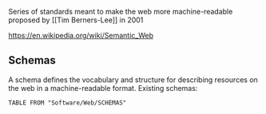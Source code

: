 Series of standards meant to make the web more machine-readable proposed by [[Tim Berners-Lee]] in 2001

https://en.wikipedia.org/wiki/Semantic_Web

## Schemas

A schema defines the vocabulary and structure for describing resources on the web in a machine-readable format.
Existing schemas:
```dataview
TABLE FROM "Software/Web/SCHEMAS"
```
